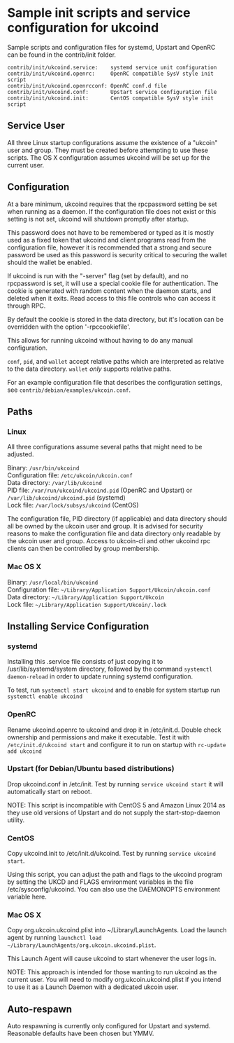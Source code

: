 Sample init scripts and service configuration for ukcoind
==========================================================

Sample scripts and configuration files for systemd, Upstart and OpenRC
can be found in the contrib/init folder.

    contrib/init/ukcoind.service:    systemd service unit configuration
    contrib/init/ukcoind.openrc:     OpenRC compatible SysV style init script
    contrib/init/ukcoind.openrcconf: OpenRC conf.d file
    contrib/init/ukcoind.conf:       Upstart service configuration file
    contrib/init/ukcoind.init:       CentOS compatible SysV style init script

Service User
---------------------------------

All three Linux startup configurations assume the existence of a "ukcoin" user
and group.  They must be created before attempting to use these scripts.
The OS X configuration assumes ukcoind will be set up for the current user.

Configuration
---------------------------------

At a bare minimum, ukcoind requires that the rpcpassword setting be set
when running as a daemon.  If the configuration file does not exist or this
setting is not set, ukcoind will shutdown promptly after startup.

This password does not have to be remembered or typed as it is mostly used
as a fixed token that ukcoind and client programs read from the configuration
file, however it is recommended that a strong and secure password be used
as this password is security critical to securing the wallet should the
wallet be enabled.

If ukcoind is run with the "-server" flag (set by default), and no rpcpassword is set,
it will use a special cookie file for authentication. The cookie is generated with random
content when the daemon starts, and deleted when it exits. Read access to this file
controls who can access it through RPC.

By default the cookie is stored in the data directory, but it's location can be overridden
with the option '-rpccookiefile'.

This allows for running ukcoind without having to do any manual configuration.

`conf`, `pid`, and `wallet` accept relative paths which are interpreted as
relative to the data directory. `wallet` *only* supports relative paths.

For an example configuration file that describes the configuration settings,
see `contrib/debian/examples/ukcoin.conf`.

Paths
---------------------------------

### Linux

All three configurations assume several paths that might need to be adjusted.

Binary:              `/usr/bin/ukcoind`  
Configuration file:  `/etc/ukcoin/ukcoin.conf`  
Data directory:      `/var/lib/ukcoind`  
PID file:            `/var/run/ukcoind/ukcoind.pid` (OpenRC and Upstart) or `/var/lib/ukcoind/ukcoind.pid` (systemd)  
Lock file:           `/var/lock/subsys/ukcoind` (CentOS)  

The configuration file, PID directory (if applicable) and data directory
should all be owned by the ukcoin user and group.  It is advised for security
reasons to make the configuration file and data directory only readable by the
ukcoin user and group.  Access to ukcoin-cli and other ukcoind rpc clients
can then be controlled by group membership.

### Mac OS X

Binary:              `/usr/local/bin/ukcoind`  
Configuration file:  `~/Library/Application Support/Ukcoin/ukcoin.conf`  
Data directory:      `~/Library/Application Support/Ukcoin`  
Lock file:           `~/Library/Application Support/Ukcoin/.lock`  

Installing Service Configuration
-----------------------------------

### systemd

Installing this .service file consists of just copying it to
/usr/lib/systemd/system directory, followed by the command
`systemctl daemon-reload` in order to update running systemd configuration.

To test, run `systemctl start ukcoind` and to enable for system startup run
`systemctl enable ukcoind`

### OpenRC

Rename ukcoind.openrc to ukcoind and drop it in /etc/init.d.  Double
check ownership and permissions and make it executable.  Test it with
`/etc/init.d/ukcoind start` and configure it to run on startup with
`rc-update add ukcoind`

### Upstart (for Debian/Ubuntu based distributions)

Drop ukcoind.conf in /etc/init.  Test by running `service ukcoind start`
it will automatically start on reboot.

NOTE: This script is incompatible with CentOS 5 and Amazon Linux 2014 as they
use old versions of Upstart and do not supply the start-stop-daemon utility.

### CentOS

Copy ukcoind.init to /etc/init.d/ukcoind. Test by running `service ukcoind start`.

Using this script, you can adjust the path and flags to the ukcoind program by
setting the UKCD and FLAGS environment variables in the file
/etc/sysconfig/ukcoind. You can also use the DAEMONOPTS environment variable here.

### Mac OS X

Copy org.ukcoin.ukcoind.plist into ~/Library/LaunchAgents. Load the launch agent by
running `launchctl load ~/Library/LaunchAgents/org.ukcoin.ukcoind.plist`.

This Launch Agent will cause ukcoind to start whenever the user logs in.

NOTE: This approach is intended for those wanting to run ukcoind as the current user.
You will need to modify org.ukcoin.ukcoind.plist if you intend to use it as a
Launch Daemon with a dedicated ukcoin user.

Auto-respawn
-----------------------------------

Auto respawning is currently only configured for Upstart and systemd.
Reasonable defaults have been chosen but YMMV.
